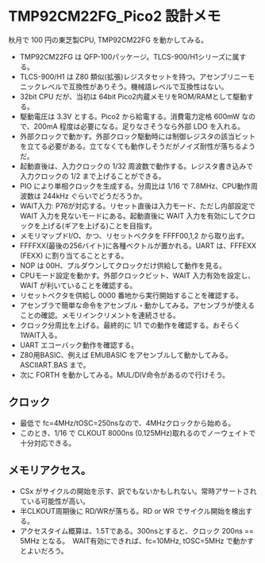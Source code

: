 # TMP92CM22FG_Pico2 設計メモ

秋月で 100 円の東芝製CPU, TMP92CM22FG を動かしてみる。

* TMP92CM22FG は QFP-100パッケージ。TLCS-900/H1シリーズに属する。
* TLCS-900/H1 は Z80 類似(拡張)レジスタセットを持つ。アセンブリニーモニックレベルで互換性がありそう。機械語レベルで互換性はない。
* 32bit CPU だが、当初は 64bit Pico2内蔵メモリをROM/RAMとして駆動する。
* 駆動電圧は 3.3V とする。Pico2 から給電する。消費電力定格 600mW なので、200mA 程度は必要になる。足りなさそうなら外部 LDO を入れる。
* 外部クロックで動かす。外部クロック駆動時には制御レジスタの該当ビットを立てる必要がある。立てなくても動作しそうだがノイズ耐性が落ちるようだ。
* 起動直後は、入力クロックの 1/32 周波数で動作する。レジスタ書き込みで入力クロックの 1/2 まで上げることができる。
* PIO により単相クロックを生成する。分周比は 1/16 で 7.8MHz、CPU動作周波数は 244kHz ぐらいでどうだろうか。
* WAIT入力: P76が対応する。リセット直後は入力モード、ただし内部設定で WAIT 入力を見ないモードにある。起動直後に WAIT 入力を有効にしてクロックを上げる(ギアを上げる)ことを目指す。
* メモリマップドI/O、かつ、リセットベクタを FFFF00,1,2 から取り出す。
* FFFFXX(最後の256バイト)に各種ベクトルが置かれる。UART は、FFFEXX (FEXX) に割り当てることとする。
* NOP は 00H、プルダウンしてクロックだけ供給して動作を見る。
* CPUモード設定を動かす。外部クロックビット、WAIT 入力有効を設定し、WAIT が利いていることを確認する。
* リセットベクタを供給し 0000 番地から実行開始することを確認する。 
* アセンブラで簡単な命令をアセンブル・動かしてみる。アセンブラが使えることの確認。メモリインクリメントを連続させる。
* クロック分周比を上げる。最終的に 1/1 での動作を確認する。おそらく 1WAIT入る。
* UART エコーバック動作を確認する。
* Z80用BASIC、例えば EMUBASIC をアセンブルして動かしてみる。ASCIIART.BAS まで。
* 次に FORTH を動かしてみる。MUL/DIV命令があるので行けそう。

## クロック

* 最低で fc=4MHz/tOSC=250nsなので、4MHzクロックから始める。
* このとき、1/16 で CLKOUT 8000ns (0.125MHz)取れるのでノーウェイトで十分対応できる。

## メモリアクセス。

* CSx がサイクルの開始を示す、訳でもないかもしれない。常時アサートされている可能性が高い。
* 半CLKOUT周期後に RD/WRが落ちる。RD or WR でサイクル開始を検出する。
* アクセスタイム概算は、1.5Tである。300nsとすると、クロック 200ns == 5MHz となる。　WAIT有効にできれば、fc=10MHz, tOSC=5MHz で動かすとよいだろう。

